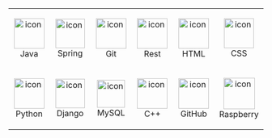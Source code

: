 <table align="center">
    <tr>
        <td align="center" width="96" height="120">
            <a href="https://dev.java/">
            <img src="https://techstack-generator.vercel.app/java-icon.svg" alt="icon" width="60" height="60" />
            </a>
        <br>Java
        </td>
        <td align="center" width="96">
            <a href="https://spring.io/">
            <img src="https://www.vectorlogo.zone/logos/springio/springio-icon.svg" alt="icon" width="58" height="58" />
            </a>
        <br>Spring
        </td>
        <td align="center" width="96">
            <a href="https://git-scm.com/">
            <img src="https://www.vectorlogo.zone/logos/git-scm/git-scm-icon.svg" alt="icon" width="60" height="60" />
            </a>
        <br>Git
        </td>
        <td align="center" width="96">
            <img src="https://techstack-generator.vercel.app/restapi-icon.svg" alt="icon" width="60" height="60" />
        <br>Rest
        </td>
        <td align="center" width="96">
            <img src="https://www.vectorlogo.zone/logos/w3_html5/w3_html5-icon.svg" alt="icon" width="60" height="60" />
        <br>HTML
        </td>
        <td align="center" width="96">
            <img src="https://www.vectorlogo.zone/logos/w3_css/w3_css-icon.svg" alt="icon" width="59" height="59" />
        <br>CSS
        </td>
    </tr>
    <tr>
        <td align="center" width="96" height="120">
            <a href="https://www.python.org">
            <img src="https://techstack-generator.vercel.app/python-icon.svg" alt="icon" width="60" height="60" />
            </a>
        <br>Python
        </td>
        <td align="center" width="96">
            <a href="https://www.djangoproject.com/">
            <img src="https://techstack-generator.vercel.app/django-icon.svg" alt="icon" width="58" height="58" />
            </a>
        <br>Django
        </td>
        <td align="center" width="96">
            <a href="https://www.mysql.com/">
            <img src="https://techstack-generator.vercel.app/mysql-icon.svg" alt="icon" width="55" height="55" />
            </a>
        <br>MySQL
        </td>
        <td align="center" width="96">
            <img src="https://techstack-generator.vercel.app/cpp-icon.svg" alt="icon" width="60" height="60" />
        <br>C++
        </td>
        <td align="center" width="96">
            <img src="https://techstack-generator.vercel.app/github-icon.svg" alt="icon" width="60" height="60" />
        <br>GitHub
        </td>
        <td align="center" width="96">
            <a href="https://www.raspberrypi.com/">
            <img src="https://techstack-generator.vercel.app/raspberrypi-icon.svg" alt="icon" width="62" height="62" />
            </a>
        <br>Raspberry
        </td>   
    </tr>
</table>
